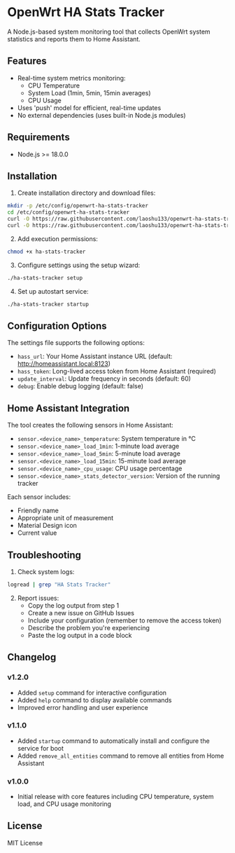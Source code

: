 # OpenWrt HA Stats Tracker

A Node.js-based system monitoring tool that collects OpenWrt system statistics and reports them to Home Assistant.

## Features

- Real-time system metrics monitoring:
  - CPU Temperature
  - System Load (1min, 5min, 15min averages)
  - CPU Usage
- Uses 'push' model for efficient, real-time updates
- No external dependencies (uses built-in Node.js modules)

## Requirements

- Node.js >= 18.0.0

## Installation

1. Create installation directory and download files:
```bash
mkdir -p /etc/config/openwrt-ha-stats-tracker
cd /etc/config/openwrt-ha-stats-tracker
curl -O https://raw.githubusercontent.com/laoshu133/openwrt-ha-stats-tracker/main/ha-stats-tracker
curl -O https://raw.githubusercontent.com/laoshu133/openwrt-ha-stats-tracker/main/settings.json.example
```

2. Add execution permissions:
```bash
chmod +x ha-stats-tracker
```

3. Configure settings using the setup wizard:
```bash
./ha-stats-tracker setup
```

4. Set up autostart service:
```bash
./ha-stats-tracker startup
```

## Configuration Options

The settings file supports the following options:

- `hass_url`: Your Home Assistant instance URL (default: http://homeassistant.local:8123)
- `hass_token`: Long-lived access token from Home Assistant (required)
- `update_interval`: Update frequency in seconds (default: 60)
- `debug`: Enable debug logging (default: false)

## Home Assistant Integration

The tool creates the following sensors in Home Assistant:

- `sensor.<device_name>_temperature`: System temperature in °C
- `sensor.<device_name>_load_1min`: 1-minute load average
- `sensor.<device_name>_load_5min`: 5-minute load average
- `sensor.<device_name>_load_15min`: 15-minute load average
- `sensor.<device_name>_cpu_usage`: CPU usage percentage
- `sensor.<device_name>_stats_detector_version`: Version of the running tracker

Each sensor includes:
- Friendly name
- Appropriate unit of measurement
- Material Design icon
- Current value

## Troubleshooting

1. Check system logs:
```bash
logread | grep "HA Stats Tracker"
```

2. Report issues:
    - Copy the log output from step 1
    - Create a new issue on GitHub Issues
    - Include your configuration (remember to remove the access token)
    - Describe the problem you're experiencing
    - Paste the log output in a code block

## Changelog

### v1.2.0
- Added `setup` command for interactive configuration
- Added `help` command to display available commands
- Improved error handling and user experience

### v1.1.0
- Added `startup` command to automatically install and configure the service for boot
- Added `remove_all_entities` command to remove all entities from Home Assistant

### v1.0.0
- Initial release with core features including CPU temperature, system load, and CPU usage monitoring

## License

MIT License
